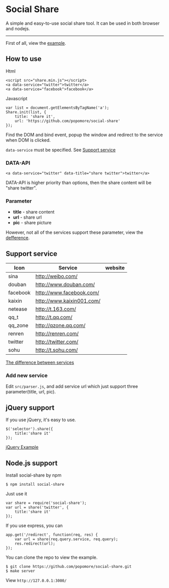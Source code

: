 # Social Share

A simple and easy-to-use social share tool. It can be used in both browser and nodejs.

---

First of all, view the [example](http://popomore.github.com/social-share/examples/).

## How to use

Html

```
<script src="share.min.js"></script>
<a data-service="twitter">twitter</a>
<a data-service="facebook">facebook</a>
```

Javascript

```
var list = document.getElementsByTagName('a');
Share.init(list, {
    title: 'share it',
    url: 'https://github.com/popomore/social-share'
});
```

Find the DOM and bind event, popup the window and redirect to the service when DOM is clicked. 

`data-service` must be specified. See [Support service](#support-service)

### DATA-API

```
<a data-service="twitter" data-title="share twitter">twitter</a>
```

DATA-API is higher priority than options, then the share content will be "share twitter".

### Parameter

 -  **title** - share content
 -  **url** - share url
 -  **pic** - share picture
 
However, not all of the services support these parameter, view the [defference](https://github.com/popomore/social-share/wiki).

## Support service

Icon | Service | website
------ | ----- | -----
   | sina | http://weibo.com/
| douban | http://www.douban.com/
| facebook | http://www.facebook.com/
| kaixin | http://www.kaixin001.com/
| netease | http://t.163.com/
| qq_t | http://t.qq.com/
| qq_zone | http://qzone.qq.com/
| renren | http://renren.com/
| twitter | http://twitter.com/
| sohu | http://t.sohu.com/

[The difference between services](https://github.com/popomore/social-share/wiki)

### Add new service

Edit `src/parser.js`, and add service url which just support three parameter(title, url, pic).

## jQuery support

If you use jQuery, it's easy to use.

```
$('selector').share({
    title:'share it'
});
```

[jQuery Example](http://popomore.github.com/social-share/examples/index.jquery.html)

## Node.js support

Install social-share by npm

```
$ npm install social-share
```

Just use it

```
var share = require('social-share');
var url = share('twitter', {
    title:'share it'
});
```

If you use express, you can

```
app.get('/redirect', function(req, res) {
    var url = share(req.query.service, req.query);
    res.redirect(url);
});
```

You can clone the repo to view the example.

```
$ git clone https://github.com/popomore/social-share.git
$ make server
```

View `http://127.0.0.1:3000/`



